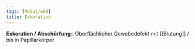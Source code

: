 ```yaml
---
tags: [Modul/m09]
title: Exkoration
---
```

**Exkoration / Abschürfung**:: Oberflächlicher Gewebedefekt mit [[Blutung]] / bis in Papillarkörper